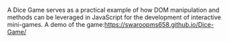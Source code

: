 A Dice Game serves as a practical example of how DOM manipulation and methods can be leveraged in JavaScript for the development of interactive mini-games.
A demo of the game:https://swaroopms658.github.io/Dice-Game/
